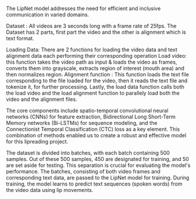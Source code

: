 The LipNet model addresses the need for efficient and inclusive communication in varied domains.

Dataset : All videos are 3 seconds long with a frame rate of 25fps. The Dataset has 2 parts, first part the video and the other is alignment which is text format.

Loading Data: There are 2 functions for loading the video data and text alignment data each performing their corresponding operation
Load video: this function takes the video path as input & loads the video as frames, converts them into grayscale, extracts region of interest (mouth area) and then normalizes region.
Alignment function : This function loads the text file corresponding to the file loaded for the video, then it reads the text file and tokenize it, for further processing.
Lastly, the load data function calls both the load video and the load alignment function to parallely load both the video and the alignment files.

The core components include spatio-temporal convolutional neural networks (CNNs) for feature extraction, Bidirectional Long Short-Term Memory networks (Bi-LSTMs) for sequence modeling, and the Connectionist Temporal Classification (CTC) loss as a key element. This combination of methods enabled us to create a robust and effective model for this lipreading project.

The dataset is divided into batches, with each batch containing 500 samples.
Out of these 500 samples, 450 are designated for training, and 50 are set aside for testing. 
This separation is crucial for evaluating the model's performance.
The batches, consisting of both video frames and corresponding text data, are passed to the LipNet model for training. During training, the model learns to predict text sequences (spoken words) from the video data using lip movements.
